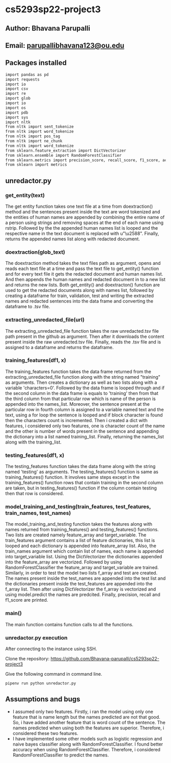 # cs5293sp22-project3
## Author: Bhavana Parupalli
## Email: parupallibhavana123@ou.edu
## Packages installed
```bash 
import pandas as pd
import requests
import io
import csv
import re
import glob
import io
import os
import pdb
import sys
import nltk
from nltk import sent_tokenize
from nltk import word_tokenize
from nltk import pos_tag
from nltk import ne_chunk
from nltk import word_tokenize
from sklearn.feature_extraction import DictVectorizer
from sklearn.ensemble import RandomForestClassifier
from sklearn.metrics import precision_score, recall_score, f1_score, accuracy_score
from sklearn import metrics
```
## unredactor.py
### get_entity(text)
The get entity function takes one text file at a time from doextraction() method and the sentences present inside the text are word tokenized and the entities of human names are appended by combining the entire name of a person using strings and removing spaces at the end of each name using rstrip. Followed by the the appended human names list is looped and the respective name in the text document is replaced with u"\u2588". Finally, returns the appended names list along with redacted document.
### doextraction(glob_text)
The doextraction method takes the text files path as argument, opens and reads each text file at a time and pass the text file to get_entity() function and for every text file it gets the redacted document and human names list. And then appends the human names and redacted document in to a new list and returns the new lists. Both get_entity() and doextracton() function are used to get the redacted documents along with names list, followed by creating a dataframe for train, validation, test and writing the extracted names and redacted sentences into the data frame and converting the dataframe to .tsv file.
### extracting_unredacted_file(url)
The extracting_unredacted_file function takes the raw unredacted.tsv file path present in the github as argument. Then after it downloads the content present inside the raw unredacted.tsv file. Finally, reads the .tsv file and is assigned to a dataframe and returns the dataframe. 
### training_features(df1, x)
The training_features function takes the data frame returned from the extracting_unredacted_file function along with the string named "training" as arguments. Then creates a dictionary as well as two lists along with a variable 'characters=0'. Followed by the data frame is looped through and if the second column in the data frame is equals to 'training' then from that the third column from that particular row which is name of the person is appended into the names_list. Moreover, the sentence present at the particular row in fourth column is assigned to a variable named text and the text, using a for loop the sentence is looped and if block character is found then the characters count is incremented. Then i created a dict with features, i considered only two features, one is character count of the name and the other is number of words present in the sentence and appending the dictionary into a list named training_list. Finally, returning the names_list along with the training_list.
### testing_features(df1, x)
The testing_features function takes the data frame along with the string named 'testing' as arguments. The testing_features() function is same as training_features() function. It involves same steps except in the training_features() function rows that contain training in the second column are taken, but in testing_features() function if the column contain testing then that row is considered.
### model_training_and_testing(train_features, test_features, train_names, test_names)
The model_training_and_testing function takes the features along with names returned from training_features() and testing_features() functions. Two lists are created namely feature_array and target_variable. The train_features argument contains a list of feature dictionaries, this list is looped and each dictionary is appended into feature_array list. Also, the train_names argument which contain list of names, each name is appended into target_variable list. Using the DictVectorizer the dictionaries appended into the feature_array are vectorized. Followed by using RandomForestClassifier the feature_array and target_variable are trained. Similarly, in order to test the model two lists f_array and test are created. The names present inside the test_names are appended into the test list and the dictionaries present inside the test_features are appended into the f_array list. Then after using DictVectorizer the f_array is vectorized and using model.predict the names are predcited. Finally, precision, recall and f1_score are printed.
### main()
The main function contains function calls to all the functions.
### unredactor.py execution
After connecting to the instance using SSH.

Clone the repository: https://github.com/Bhavana-parupalli/cs5293sp22-project3

Give the following command in command line.
```bash
pipenv run python unredactor.py
```
## Assumptions and bugs
* I assumed only two features. Firstly, i ran the model using only one feature that is name length but the names predicted are not that good. So, i have added another feature that is word count of the sentence. The names predicted when using both the features are superior. Therefore, i considered these two features. 
* I have implemented some other models such as logistic regression and naive bayes classifier along with RandomForestClassifier. I found better accuracy when using RandomForestClassifier. Therefore, i considered RandomForestClassifier to predict the names.
